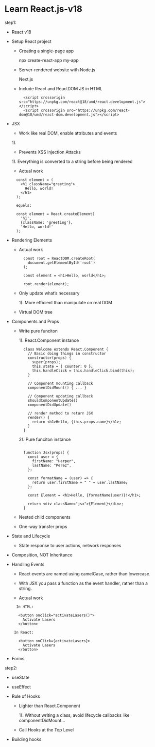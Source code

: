 # Learn React.js-v18

step1:
* React v18
* Setup React project

  - Creating a single-page app
    
    npx create-react-app my-app  

  - Server-rendered website with Node.js

    Next.js

  - Include React and ReactDOM JS in HTML

    ```
      <script crossorigin src="https://unpkg.com/react@18/umd/react.development.js"></script>
      <script crossorigin src="https://unpkg.com/react-dom@18/umd/react-dom.development.js"></script>
    ```

* JSX  

  -  Work like real DOM, enable attributes and events

    1).   

  -  Prevents XSS Injection Attacks  

    1). Everything is converted to a string before being rendered

  -  Actual work
    ```
      const element = (
        <h1 className="greeting">
          Hello, world!
        </h1>
      );

      equels: 

      const element = React.createElement(
        'h1',
        {className: 'greeting'},
        'Hello, world!'
      );
    ```

* Rendering Elements   

  - Actual work  
    
    ```
      const root = ReactDOM.createRoot(
        document.getElementById('root')
      );
      
      const element = <h1>Hello, world</h1>;
      
      root.render(element);
    ```

  - Only update what’s necessary  

    1). More efficient than manipulate on real DOM  


  - Virtual DOM tree

* Components and Props  

  - Write pure funciton    

    1). React.Component instance  

    ```  
      class Welcome extends React.Component {
        // Basic doing things in constructor 
        constructor(props) { 
          super(props);
          this.state = { counter: 0 };
          this.handleClick = this.handleClick.bind(this);
        }

        // Component mounting callback  
        componentDidMount() { ... }

        // Component updating callback  
        shouldComponentUpdate() 
        componentDidUpdate()

        // render method to return JSX
        render() {
          return <h1>Hello, {this.props.name}</h1>;
        }
      }

    ```

    2). Pure funciton instance  

    ```

      function Jsx(props) {
        const user = {
          firstName: "Harper",
          lastName: "Perez",
        };

        const formatName = (user) => {
          return user.firstName + " " + user.lastName;
        };

        const Element = <h1>Hello, {formatName(user)}!</h1>;

        return <div className="jsx">{Element}</div>;
      }
    ```

  - Nested child components  

  - One-way transfer props


* State and Lifecycle  

  - State response to user actions, network responses   

* Composition, NOT Inheritance

* Handling Events  

  - React events are named using camelCase, rather than lowercase. 

  - With JSX you pass a function as the event handler, rather than a string.

  - Actual work

   ```
     In HTML: 

      <button onclick="activateLasers()">
        Activate Lasers
      </button>  

    In React: 

      <button onClick={activateLasers}>
        Activate Lasers
      </button>
   ```

* Forms

step2: 
* useState   
* useEffect  
* Rule of Hooks  
  
  - Lighter than React.Component  

    1). Without writing a class, avoid lifecycle callbacks like componentDidMount...  

  - Call Hooks at the Top Level  

* Building hooks
